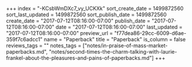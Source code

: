 +++
index = "-KCsbWmDXc7_vy_UCKXk"
sort_create_date = 1499872560
sort_last_updated = 1499872560
sort_publish_date = 1499872560
create_date = "2017-07-12T08:16:00-07:00"
publish_date = "2017-07-12T08:16:00-07:00"
date = "2017-07-12T08:16:00-07:00"
last_updated = "2017-07-12T08:16:00-07:00"
preview_url = "f77dea86-29cc-6009-d6ae-359f7c6adcc1"
name = "Paperback"
title = "Paperback"
is_column = false
reviews_tags = ""
notes_tags = ["notes/in-praise-of-mass-market-paperbacks.md", "notes/second-times-the-charm-talking-with-laurie-frankel-about-the-pleasures-and-pains-of-paperbacks.md"]
+++

